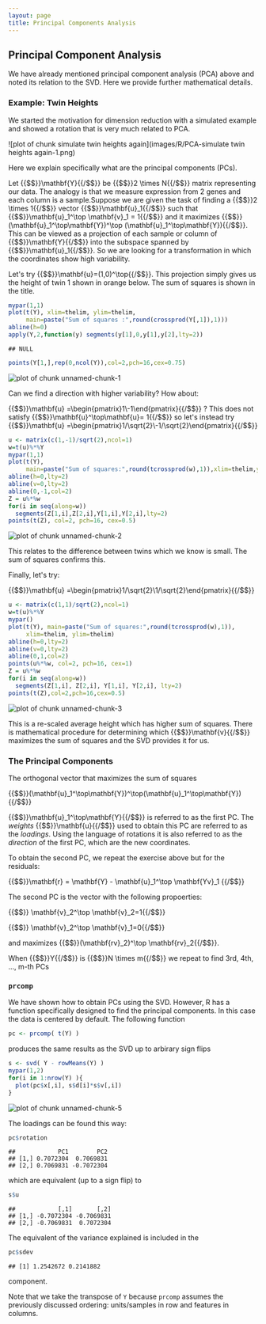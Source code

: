 ```yaml
---
layout: page
title: Principal Components Analysis
---
```




## Principal Component Analysis 

We have already mentioned principal component analysis (PCA) above and noted its relation to the SVD. Here we provide further mathematical details. 

### Example: Twin Heights

We started the motivation for dimension reduction with a simulated example and showed a rotation that is  very much related to PCA.


![plot of chunk simulate twin heights again](images/R/PCA-simulate twin heights again-1.png) 

Here we explain specifically what are the principal components (PCs).

Let {{$$}}\mathbf{Y}{{/$$}} be {{$$}}2 \times N{{/$$}} matrix representing our data. The analogy is that we measure expression from 2 genes and each column is a sample.Suppose we are given the task of finding a  {{$$}}2 \times 1{{/$$}} vector {{$$}}\mathbf{u}_1{{/$$}} such that {{$$}}\mathbf{u}_1^\top \mathbf{v}_1 = 1{{/$$}}
and it maximizes {{$$}}(\mathbf{u}_1^\top\mathbf{Y})^\top (\mathbf{u}_1^\top\mathbf{Y}){{/$$}}. This can be viewed as a projection of each sample or column of {{$$}}\mathbf{Y}{{/$$}} into the subspace spanned by {{$$}}\mathbf{u}_1{{/$$}}. So we are looking for a transformation in which the coordinates show high variability.

Let's try {{$$}}\mathbf{u}=(1,0)^\top{{/$$}}. This projection simply gives us the height of twin 1 shown in orange below. The sum of squares is shown in the title.


```r
mypar(1,1)
plot(t(Y), xlim=thelim, ylim=thelim,
     main=paste("Sum of squares :",round(crossprod(Y[,1]),1)))
abline(h=0)
apply(Y,2,function(y) segments(y[1],0,y[1],y[2],lty=2))
```

```
## NULL
```

```r
points(Y[1,],rep(0,ncol(Y)),col=2,pch=16,cex=0.75)
```

![plot of chunk unnamed-chunk-1](images/R/PCA-unnamed-chunk-1-1.png) 

Can we find a direction with higher variability? How about:

{{$$}}\mathbf{u} =\begin{pmatrix}1\\-1\end{pmatrix}{{/$$}} ? This does not satisfy {{$$}}\mathbf{u}^\top\mathbf{u}= 1{{/$$}} so let's instead try
{{$$}}\mathbf{u} =\begin{pmatrix}1/\sqrt{2}\\-1/\sqrt{2}\end{pmatrix}{{/$$}} 


```r
u <- matrix(c(1,-1)/sqrt(2),ncol=1)
w=t(u)%*%Y
mypar(1,1)
plot(t(Y),
     main=paste("Sum of squares:",round(tcrossprod(w),1)),xlim=thelim,ylim=thelim)
abline(h=0,lty=2)
abline(v=0,lty=2)
abline(0,-1,col=2)
Z = u%*%w
for(i in seq(along=w))
  segments(Z[1,i],Z[2,i],Y[1,i],Y[2,i],lty=2)
points(t(Z), col=2, pch=16, cex=0.5)
```

![plot of chunk unnamed-chunk-2](images/R/PCA-unnamed-chunk-2-1.png) 

This relates to the difference between twins which we know is small. The sum of squares confirms this.

Finally, let's try:

{{$$}}\mathbf{u} =\begin{pmatrix}1/\sqrt{2}\\1/\sqrt{2}\end{pmatrix}{{/$$}} 


```r
u <- matrix(c(1,1)/sqrt(2),ncol=1)
w=t(u)%*%Y
mypar()
plot(t(Y), main=paste("Sum of squares:",round(tcrossprod(w),1)),
     xlim=thelim, ylim=thelim)
abline(h=0,lty=2)
abline(v=0,lty=2)
abline(0,1,col=2)
points(u%*%w, col=2, pch=16, cex=1)
Z = u%*%w
for(i in seq(along=w))
  segments(Z[1,i], Z[2,i], Y[1,i], Y[2,i], lty=2)
points(t(Z),col=2,pch=16,cex=0.5)
```

![plot of chunk unnamed-chunk-3](images/R/PCA-unnamed-chunk-3-1.png) 

This is a re-scaled average height which has higher sum of squares. There is mathematical procedure for determining which {{$$}}\mathbf{v}{{/$$}} maximizes the sum of squares and the SVD provides it for us.

### The Principal Components

The orthogonal vector that maximizes the sum of squares

{{$$}}(\mathbf{u}_1^\top\mathbf{Y})^\top(\mathbf{u}_1^\top\mathbf{Y}){{/$$}} 

{{$$}}\mathbf{u}_1^\top\mathbf{Y}{{/$$}} is referred to as the first PC. The _weights_ {{$$}}\mathbf{u}{{/$$}} used to obtain this PC are referred to as the _loadings_. Using  the language of rotations it is also referred to as the _direction_ of the first PC, which are the new coordinates.

To obtain the second PC, we repeat the exercise above but for the residuals:

{{$$}}\mathbf{r} = \mathbf{Y} - \mathbf{u}_1^\top \mathbf{Yv}_1 {{/$$}}

The second PC is the vector with the following propoerties: 

{{$$}} \mathbf{v}_2^\top \mathbf{v}_2=1{{/$$}}

{{$$}} \mathbf{v}_2^\top \mathbf{v}_1=0{{/$$}} 

and maximizes  {{$$}}(\mathbf{rv}_2)^\top \mathbf{rv}_2{{/$$}}.

When {{$$}}Y{{/$$}} is {{$$}}N \times m{{/$$}} we repeat to find 3rd, 4th, ..., m-th PCs

### `prcomp`

We have shown how to obtain PCs using the SVD. However, R has a function specifically designed to find the principal components. In this case the data is centered by default. The following function 


```r
pc <- prcomp( t(Y) )
```

produces the same results as the SVD up to arbirary sign flips


```r
s <- svd( Y - rowMeans(Y) )
mypar(1,2)
for(i in 1:nrow(Y) ){
  plot(pc$x[,i], s$d[i]*s$v[,i])
}
```

![plot of chunk unnamed-chunk-5](images/R/PCA-unnamed-chunk-5-1.png) 

The loadings can be found this way:

```r
pc$rotation
```

```
##            PC1        PC2
## [1,] 0.7072304  0.7069831
## [2,] 0.7069831 -0.7072304
```
which are equivalent (up to a sign flip) to

```r
s$u
```

```
##            [,1]       [,2]
## [1,] -0.7072304 -0.7069831
## [2,] -0.7069831  0.7072304
```
The equivalent of the variance explained is included in the 

```r
pc$sdev
```

```
## [1] 1.2542672 0.2141882
```
component.



Note that we take the transpose of `Y` because `prcomp` assumes the previously discussed ordering: units/samples in row and features in columns.




